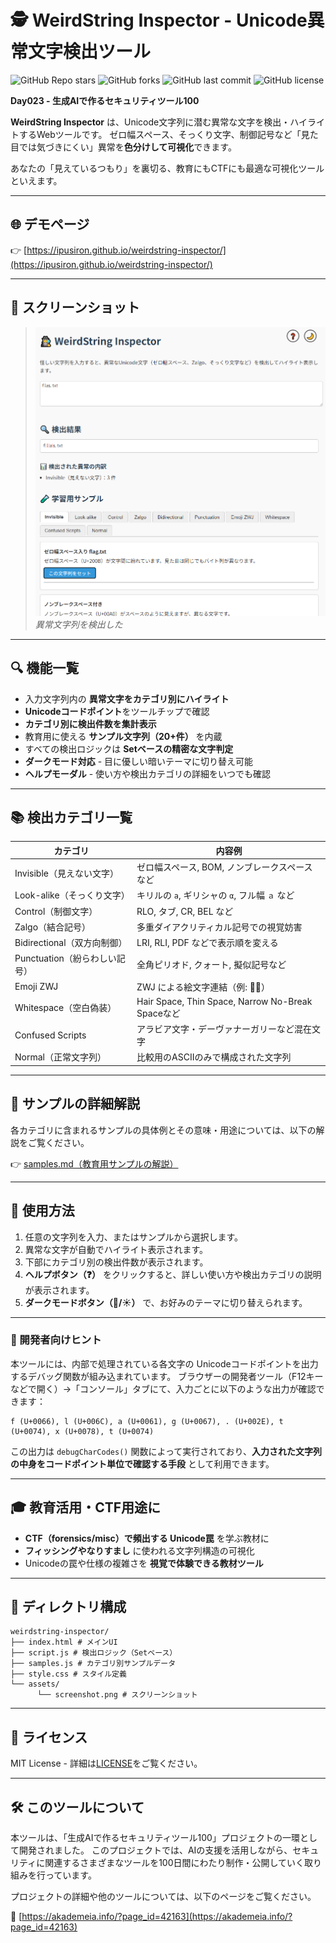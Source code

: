 # 🕵️ WeirdString Inspector - Unicode異常文字検出ツール

![GitHub Repo stars](https://img.shields.io/github/stars/ipusiron/weirdstring-inspector?style=social)
![GitHub forks](https://img.shields.io/github/forks/ipusiron/weirdstring-inspector?style=social)
![GitHub last commit](https://img.shields.io/github/last-commit/ipusiron/weirdstring-inspector)
![GitHub license](https://img.shields.io/github/license/ipusiron/weirdstring-inspector)

**Day023 - 生成AIで作るセキュリティツール100**

**WeirdString Inspector** は、Unicode文字列に潜む異常な文字を検出・ハイライトするWebツールです。
ゼロ幅スペース、そっくり文字、制御記号など「見た目では気づきにくい」異常を**色分けして可視化**できます。

あなたの「見えているつもり」を裏切る、教育にもCTFにも最適な可視化ツールといえます。

---

## 🌐 デモページ

👉 [https://ipusiron.github.io/weirdstring-inspector/](https://ipusiron.github.io/weirdstring-inspector/)

---

## 📸 スクリーンショット

>![異常文字列を検出した](assets/screenshot.png)
>*異常文字列を検出した*

---

## 🔍 機能一覧

- 入力文字列内の **異常文字をカテゴリ別にハイライト**
- **Unicodeコードポイント**をツールチップで確認
- **カテゴリ別に検出件数を集計表示**
- 教育用に使える **サンプル文字列（20+件）** を内蔵
- すべての検出ロジックは **Setベースの精密な文字判定**
- **ダークモード対応** - 目に優しい暗いテーマに切り替え可能
- **ヘルプモーダル** - 使い方や検出カテゴリの詳細をいつでも確認

---

## 📚 検出カテゴリ一覧

| カテゴリ | 内容例 |
|----------|--------|
| Invisible（見えない文字） | ゼロ幅スペース, BOM, ノンブレークスペースなど |
| Look-alike（そっくり文字） | キリルの `а`, ギリシャの `α`, フル幅 `ａ` など |
| Control（制御文字） | RLO, タブ, CR, BEL など |
| Zalgo（結合記号） | 多重ダイアクリティカル記号での視覚妨害 |
| Bidirectional（双方向制御） | LRI, RLI, PDF などで表示順を変える |
| Punctuation（紛らわしい記号） | 全角ピリオド, クォート, 擬似記号など |
| Emoji ZWJ | ZWJ による絵文字連結（例: 👨‍💻） |
| Whitespace（空白偽装） | Hair Space, Thin Space, Narrow No-Break Spaceなど |
| Confused Scripts | アラビア文字・デーヴァナーガリーなど混在文字 |
| Normal（正常文字列） | 比較用のASCIIのみで構成された文字列 |

---

## 📖 サンプルの詳細解説

各カテゴリに含まれるサンプルの具体例とその意味・用途については、以下の解説をご覧ください。

👉 [samples.md（教育用サンプルの解説）](samples.md)

---

## 🧪 使用方法

1. 任意の文字列を入力、またはサンプルから選択します。
2. 異常な文字が自動でハイライト表示されます。
3. 下部にカテゴリ別の検出件数が表示されます。
4. **ヘルプボタン（❓）** をクリックすると、詳しい使い方や検出カテゴリの説明が表示されます。
5. **ダークモードボタン（🌙/☀️）** で、お好みのテーマに切り替えられます。

---

### 🔧 開発者向けヒント

本ツールには、内部で処理されている各文字の Unicodeコードポイントを出力するデバッグ関数が組み込まれています。
ブラウザーの開発者ツール（F12キーなどで開く）→「コンソール」タブにて、入力ごとに以下のような出力が確認できます：

```
f (U+0066), l (U+006C), a (U+0061), g (U+0067), . (U+002E), t (U+0074), x (U+0078), t (U+0074)
```

この出力は `debugCharCodes()` 関数によって実行されており、**入力された文字列の中身をコードポイント単位で確認する手段** として利用できます。

---

## 🎓 教育活用・CTF用途に

- **CTF（forensics/misc）で頻出する Unicode罠** を学ぶ教材に
- **フィッシングやなりすまし** に使われる文字列構造の可視化
- Unicodeの罠や仕様の複雑さを **視覚で体験できる教材ツール**

---

## 📁 ディレクトリ構成

```
weirdstring-inspector/
├── index.html # メインUI
├── script.js # 検出ロジック（Setベース）
├── samples.js # カテゴリ別サンプルデータ
├── style.css # スタイル定義
└── assets/
      └── screenshot.png # スクリーンショット
```

---

## 📄 ライセンス

MIT License - 詳細は[LICENSE](LICENSE)をご覧ください。

---

## 🛠 このツールについて

本ツールは、「生成AIで作るセキュリティツール100」プロジェクトの一環として開発されました。 このプロジェクトでは、AIの支援を活用しながら、セキュリティに関連するさまざまなツールを100日間にわたり制作・公開していく取り組みを行っています。

プロジェクトの詳細や他のツールについては、以下のページをご覧ください。

🔗 [https://akademeia.info/?page_id=42163](https://akademeia.info/?page_id=42163)
